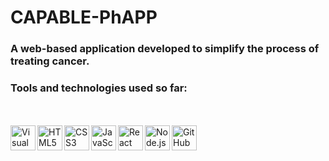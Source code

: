# CAPABLE-PhAPP

### A web-based application developed to simplify the process of treating cancer.

### Tools and technologies used so far:
</br>
</br>
<img align="left" alt="Visual Studio Code" width="40px" src="https://github.com/boryscz/icons/blob/main/visual-studio-code.png?short_path=5e11707" />
<img align="left" alt="HTML5" width="40px" src="https://github.com/boryscz/icons/blob/main/html.png?short_path=5e11707" />
<img align="left" alt="CSS3" width="40px" src="https://github.com/boryscz/icons/blob/main/css.png?short_path=5e11707" />
<img align="left" alt="JavaScript" width="40px" src="https://github.com/boryscz/icons/blob/main/javascript.png?short_path=5e11707" />
<img align="left" alt="React" width="40px" src="https://github.com/boryscz/icons/blob/main/react.png?short_path=5e11707" />
<img align="left" alt="Node.js" width="40px" src="https://github.com/boryscz/icons/blob/main/nodejs.png?short_path=5e11707" />
<img align="left" alt="GitHub" width="40px" src="https://github.com/boryscz/icons/blob/main/github.png?short_path=5e11707" />
